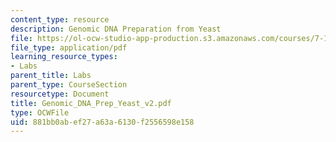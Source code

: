 ```yaml
---
content_type: resource
description: Genomic DNA Preparation from Yeast
file: https://ol-ocw-studio-app-production.s3.amazonaws.com/courses/7-13-experimental-microbial-genetics-fall-2003/881bb0abef27a63a6130f2556598e158_Genomic_DNA_Prep_Yeast_v2.pdf
file_type: application/pdf
learning_resource_types:
- Labs
parent_title: Labs
parent_type: CourseSection
resourcetype: Document
title: Genomic_DNA_Prep_Yeast_v2.pdf
type: OCWFile
uid: 881bb0ab-ef27-a63a-6130-f2556598e158
---
```

